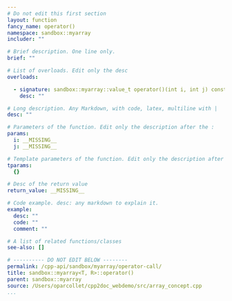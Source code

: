 ```yaml
---
# Do not edit this first section
layout: function
fancy_name: operator()
namespace: sandbox::myarray
includer: ""

# Brief description. One line only.
brief: ""

# List of overloads. Edit only the desc
overloads:

  - signature: sandbox::myarray::value_t operator()(int i, int j) const
    desc: ""

# Long description. Any Markdown, with code, latex, multiline with |
desc: ""

# Parameters of the function. Edit only the description after the :
params:
  i: __MISSING__
  j: __MISSING__

# Template parameters of the function. Edit only the description after the :
tparams:
  {}

# Desc of the return value
return_value: __MISSING__

# Code example. desc: any markdown to explain it.
example:
  desc: ""
  code: ""
  comment: ""

# A list of related functions/classes
see-also: []

# ---------- DO NOT EDIT BELOW --------
permalink: /cpp-api/sandbox/myarray/operator-call/
title: sandbox::myarray<T, R>::operator()
parent: sandbox::myarray
source: /Users/oparcollet/cpp2doc_webdemo/src/array_concept.cpp
...
```


